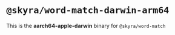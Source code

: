 # `@skyra/word-match-darwin-arm64`

This is the **aarch64-apple-darwin** binary for `@skyra/word-match`
